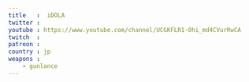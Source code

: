 ```yaml
---
title   :  iDOLA
twitter : 
youtube : https://www.youtube.com/channel/UCGKFLR1-0hi_md4CVurRwCA
twitch  : 
patreon : 
country : jp
weapons :
    - gunlance
---
```


